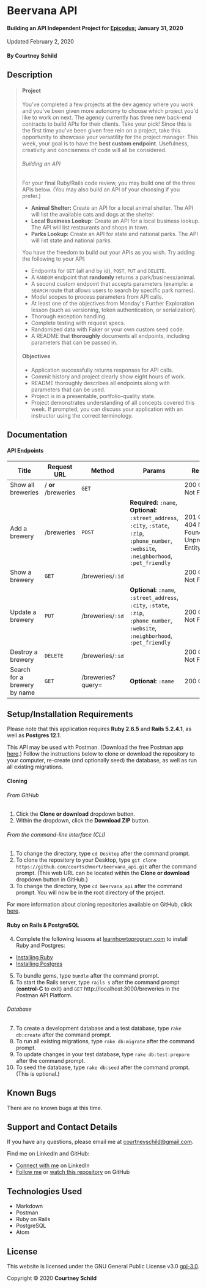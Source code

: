# Beervana API

#### Building an API Independent Project for [Epicodus](https://www.epicodus.com/); January 31, 2020

Updated February 2, 2020

#### By Courtney Schild

## Description

> #### Project
> You've completed a few projects at the dev agency where you work and you've been given more autonomy to choose which project you'd like to work on next. The agency currently has three new back-end contracts to build APIs for their clients. Take your pick! Since this is the first time you've been given free rein on a project, take this opportunity to showcase your versatility for the project manager. This week, your goal is to have the **best custom endpoint**. Usefulness, creativity and conciseness of code will all be considered.
>
> ###### Building an API
> For your final Ruby/Rails code review, you may build one of the three APIs below. (You may also build an API of your choosing if you prefer.)
> * **Animal Shelter:** Create an API for a local animal shelter. The API will list the available cats and dogs at the shelter.
> * **Local Business Lookup:** Create an API for a local business lookup. The API will list restaurants and shops in town.
> * **Parks Lookup:** Create an API for state and national parks. The API will list state and national parks.
>
> You have the freedom to build out your APIs as you wish. Try adding the following to your API:
> * Endpoints for `GET` (all and by id), `POST`, `PUT` and `DELETE`.
> * A `RANDOM` endpoint that **randomly** returns a park/business/animal.
> * A second custom endpoint that accepts parameters (example: a `SEARCH` route that allows users to search by specific park names).
> * Model scopes to process parameters from API calls.
> * At least one of the objectives from Monday's Further Exploration lesson (such as versioning, token authentication, or serialization).
> * Thorough exception handling.
> * Complete testing with request specs.
> * Randomized data with Faker or your own custom seed code.
> * A README that **thoroughly** documents all endpoints, including parameters that can be passed in.
>
> #### Objectives
> * Application successfully returns responses for API calls.
> * Commit history and project clearly show eight hours of work.
> * README thoroughly describes all endpoints along with parameters that can be used.
> * Project is in a presentable, portfolio-quality state.
> * Project demonstrates understanding of all concepts covered this week. If prompted, you can discuss your application with an instructor using the correct terminology.

## Documentation

#### API Endpoints

| Title | Request URL | Method | Params | Response |
| ----------- | ----------- | ----------- | ----------- | ----------- |
| Show all breweries | / **or** /breweries | `GET` |  | 200 OK, 404 Not Found |
| Add a brewery | /breweries | `POST` | **Required:** `:name`, **Optional:** `:street_address`, `:city`, `:state`, `:zip`, `:phone_number`, `:website`, `:neighborhood`, `:pet_friendly` | 201 Created, 404 Not Found, 422 Unprocessable Entity |
| Show a brewery | `GET` | /breweries/`:id` |  | 200 OK, 404 Not Found |
| Update a brewery | `PUT` | /breweries/`:id` | **Optional:** `:name`, `:street_address`, `:city`, `:state`, `:zip`, `:phone_number`, `:website`, `:neighborhood`, `:pet_friendly` | 200 OK, 404 Not Found |
| Destroy a brewery | `DELETE` | /breweries/`:id` |  | 200 OK, 404 Not Found |
| Search for a brewery by name | `GET` | /breweries?query= | **Optional:** `:name` | 200 OK |

<!-- ## Specs -->

<!-- This is another way to write out specs:
* Spec:
* Input:
* Output:  -->

<!-- #### User Stories

* As a type of user, I want to achieve goal so that reason. -->

<!-- #### CRUD

| HTTP verb | Route | CRUD Action | Description | URL |
| ----------- | ----------- | ----------- | ----------- | ----------- |
|  |  |  |  |  |
|  |  |  |  |  |
|  |  |  |  |  |
|  |  |  |  |  |

| Action | Method | Class or Instance method? | Description |
| ----------- | ----------- | ----------- | ----------- |
|  |  |  |  |
|  |  |  |  |
|  |  |  |  |
|  |  |  |  | -->

## Setup/Installation Requirements

Please note that this application requires **Ruby 2.6.5** and **Rails 5.2.4.1**, as well as **Postgres 12.1**.

This API may be used with Postman. (Download the free Postman app [here](https://www.getpostman.com/).) Follow the instructions below to clone or download the repository to your computer, re-create (and optionally seed) the database, as well as run all existing migrations.

#### Cloning

###### From GitHub
1. Click the **Clone or download** dropdown button.
2. Within the dropdown, click the **Download ZIP** button.

###### From the command-line interface (CLI)
1. To change the directory, type `cd Desktop` after the command prompt.
2. To clone the repository to your Desktop, type `git clone https://github.com/courtschmort/beervana_api.git` after the command prompt. (This web URL can be located within the **Clone or download** dropdown button in GitHub.)
3. To change the directory, type `cd beervana_api` after the command prompt. You will now be in the root directory of the project.

For more information about cloning repositories available on GitHub, click [here](https://help.github.com/en/articles/which-remote-url-should-i-use).

#### Ruby on Rails & PostgreSQL

4. Complete the following lessons at [learnhowtoprogram.com](https://www.learnhowtoprogram.com/) to install Ruby and Postgres:
  * [Installing Ruby](https://www.learnhowtoprogram.com/ruby/getting-started-with-ruby/installing-ruby)
  * [Installing Postgres](https://www.learnhowtoprogram.com/ruby-and-rails/getting-started-with-ruby/installing-postgres-b34be9fd-381b-472e-bdb2-5c5c3f572b16)
5. To bundle gems, type `bundle` after the command prompt.
6. To start the Rails server, type `rails s` after the command prompt (**control-C** to exit) and `GET` http://localhost:3000/breweries in the Postman API Platform.

###### Database

7. To create a development database and a test database, type `rake db:create` after the command prompt.
8. To run all existing migrations, type `rake db:migrate` after the command prompt.
9. To update changes in your test database, type `rake db:test:prepare` after the command prompt.
10. To seed the database, type `rake db:seed` after the command prompt. (This is optional.)

## Known Bugs

There are no known bugs at this time.

## Support and Contact Details

If you have any questions, please email me at courtneyschild@gmail.com.

Find me on LinkedIn and GitHub:

* [Connect with me](https://www.linkedin.com/in/courtneyschild/) on LinkedIn
* [Follow me](https://github.com/courtschmort) or [watch this repository](https://github.com/courtschmort/beervana_api.git) on GitHub

<!-- ## Product Roadmap

In the future, I plan to include the following key features:
* Key feature 1
* Key feature 2
* Key feature 3 -->

## Technologies Used

* Markdown
* Postman
* Ruby on Rails
* PostgreSQL
* Atom

## License

This website is licensed under the GNU General Public License v3.0 [gpl-3.0](https://www.gnu.org/licenses/gpl-3.0.en.html).

Copyright &copy; 2020 **Courtney Schild**
